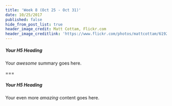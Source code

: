 ```yaml
---
title: 'Week 8 (Oct 25 - Oct 31)'
date: 10/25/2017
published: false
hide_from_post_list: true
header_image_credit: Matt Cottam, Flickr.com
header_image_creditlink: 'https://www.flickr.com/photos/mattcottam/6192507935/'
---
```


##### Your H5 Heading
Your _awesome_ summary goes here.

===

##### Your H5 Heading
Your even more *amazing* content goes here.

